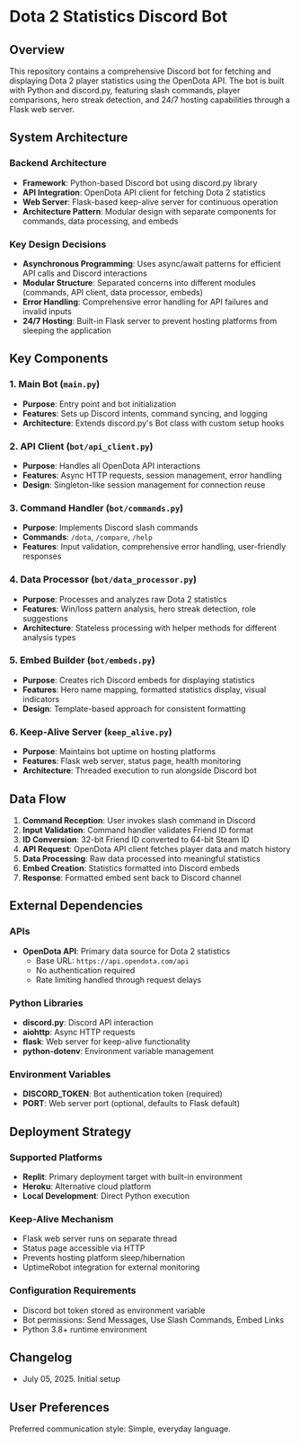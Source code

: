 # Dota 2 Statistics Discord Bot

## Overview

This repository contains a comprehensive Discord bot for fetching and displaying Dota 2 player statistics using the OpenDota API. The bot is built with Python and discord.py, featuring slash commands, player comparisons, hero streak detection, and 24/7 hosting capabilities through a Flask web server.

## System Architecture

### Backend Architecture
- **Framework**: Python-based Discord bot using discord.py library
- **API Integration**: OpenDota API client for fetching Dota 2 statistics
- **Web Server**: Flask-based keep-alive server for continuous operation
- **Architecture Pattern**: Modular design with separate components for commands, data processing, and embeds

### Key Design Decisions
- **Asynchronous Programming**: Uses async/await patterns for efficient API calls and Discord interactions
- **Modular Structure**: Separated concerns into different modules (commands, API client, data processor, embeds)
- **Error Handling**: Comprehensive error handling for API failures and invalid inputs
- **24/7 Hosting**: Built-in Flask server to prevent hosting platforms from sleeping the application

## Key Components

### 1. Main Bot (`main.py`)
- **Purpose**: Entry point and bot initialization
- **Features**: Sets up Discord intents, command syncing, and logging
- **Architecture**: Extends discord.py's Bot class with custom setup hooks

### 2. API Client (`bot/api_client.py`)
- **Purpose**: Handles all OpenDota API interactions
- **Features**: Async HTTP requests, session management, error handling
- **Design**: Singleton-like session management for connection reuse

### 3. Command Handler (`bot/commands.py`)
- **Purpose**: Implements Discord slash commands
- **Commands**: `/dota`, `/compare`, `/help`
- **Features**: Input validation, comprehensive error handling, user-friendly responses

### 4. Data Processor (`bot/data_processor.py`)
- **Purpose**: Processes and analyzes raw Dota 2 statistics
- **Features**: Win/loss pattern analysis, hero streak detection, role suggestions
- **Architecture**: Stateless processing with helper methods for different analysis types

### 5. Embed Builder (`bot/embeds.py`)
- **Purpose**: Creates rich Discord embeds for displaying statistics
- **Features**: Hero name mapping, formatted statistics display, visual indicators
- **Design**: Template-based approach for consistent formatting

### 6. Keep-Alive Server (`keep_alive.py`)
- **Purpose**: Maintains bot uptime on hosting platforms
- **Features**: Flask web server, status page, health monitoring
- **Architecture**: Threaded execution to run alongside Discord bot

## Data Flow

1. **Command Reception**: User invokes slash command in Discord
2. **Input Validation**: Command handler validates Friend ID format
3. **ID Conversion**: 32-bit Friend ID converted to 64-bit Steam ID
4. **API Request**: OpenDota API client fetches player data and match history
5. **Data Processing**: Raw data processed into meaningful statistics
6. **Embed Creation**: Statistics formatted into Discord embeds
7. **Response**: Formatted embed sent back to Discord channel

## External Dependencies

### APIs
- **OpenDota API**: Primary data source for Dota 2 statistics
  - Base URL: `https://api.opendota.com/api`
  - No authentication required
  - Rate limiting handled through request delays

### Python Libraries
- **discord.py**: Discord API interaction
- **aiohttp**: Async HTTP requests
- **flask**: Web server for keep-alive functionality
- **python-dotenv**: Environment variable management

### Environment Variables
- **DISCORD_TOKEN**: Bot authentication token (required)
- **PORT**: Web server port (optional, defaults to Flask default)

## Deployment Strategy

### Supported Platforms
- **Replit**: Primary deployment target with built-in environment
- **Heroku**: Alternative cloud platform
- **Local Development**: Direct Python execution

### Keep-Alive Mechanism
- Flask web server runs on separate thread
- Status page accessible via HTTP
- Prevents hosting platform sleep/hibernation
- UptimeRobot integration for external monitoring

### Configuration Requirements
- Discord bot token stored as environment variable
- Bot permissions: Send Messages, Use Slash Commands, Embed Links
- Python 3.8+ runtime environment

## Changelog
- July 05, 2025. Initial setup

## User Preferences

Preferred communication style: Simple, everyday language.